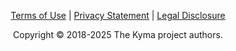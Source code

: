 <p style="text-align: center;"><a href="https://www.sap.com/corporate/en/legal/terms-of-use.html" target="_blank" rel="noopener noreferrer">Terms of Use</a> | <a href="https://www.sap.com/corporate/en/legal/privacy.html" target="_blank" rel="noopener noreferrer">Privacy Statement</a> | <a href="https://www.sap.com/about/legal/impressum.html" target="_blank" rel="noopener noreferrer">Legal Disclosure</a></p>
<p style="text-align: center;">Copyright © 2018-2025 The Kyma project authors.</p>
